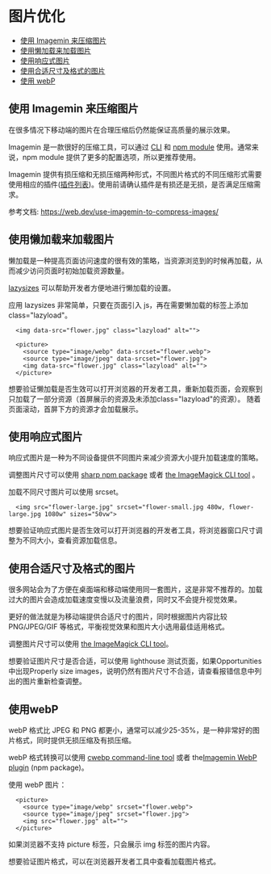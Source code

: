 # 图片优化

* [使用 Imagemin 来压缩图片](image-optimization.md#compress-image-with-imagemin)
* [使用懒加载来加载图片](image-optimization.md#use-lazyload)
* [使用响应式图片](image-optimization.md#responsive-image)
* [使用合适尺寸及格式的图片](image-optimization.md#image-with-correct-dimensions)
* [使用 webP](image-optimization.md#use-webp)

## 使用 Imagemin 来压缩图片 <a id="compress-image-with-imagemin"></a>

在很多情况下移动端的图片在合理压缩后仍然能保证高质量的展示效果。

Imagemin 是一款很好的压缩工具，可以通过 [CLI](https://github.com/imagemin/imagemin-cli) 和 [npm module](https://www.npmjs.com/package/imagemin) 使用。通常来说，npm module 提供了更多的配置选项，所以更推荐使用。

Imagemin 提供有损压缩和无损压缩两种形式，不同图片格式的不同压缩形式需要使用相应的插件([插件列表](https://www.npmjs.com/search?q=imagemin))。使用前请确认插件是有损还是无损，是否满足压缩需求。

参考文档: https://web.dev/use-imagemin-to-compress-images/

## 使用懒加载来加载图片 <a id="use-lazyload"></a>

懒加载是一种提高页面访问速度的很有效的策略，当资源浏览到的时候再加载，从而减少访问页面时初始加载资源数量。

[lazysizes](https://github.com/aFarkas/lazysizes) 可以帮助开发者方便地进行懒加载的设置。

应用 lazysizes 非常简单，只要在页面引入 js，再在需要懒加载的标签上添加 class="lazyload"。

```
  <img data-src="flower.jpg" class="lazyload" alt="">

  <picture>
    <source type="image/webp" data-srcset="flower.webp">
    <source type="image/jpeg" data-srcset="flower.jpg">
    <img data-src="flower.jpg" class="lazyload" alt="">
  </picture>
```

想要验证懒加载是否生效可以打开浏览器的开发者工具，重新加载页面，会观察到只加载了一部分资源（首屏展示的资源及未添加class="lazyload"的资源）。
随着页面滚动，首屏下方的资源才会加载展示。

## 使用响应式图片 <a id="responsive-image"></a>

响应式图片是一种为不同设备提供不同图片来减少资源大小提升加载速度的策略。

调整图片尺寸可以使用 [sharp npm package](https://www.npmjs.com/package/sharp) 或者 [the ImageMagick CLI tool](https://www.imagemagick.org/script/index.php) 。

加载不同尺寸图片可以使用 srcset。
```
  <img src="flower-large.jpg" srcset="flower-small.jpg 480w, flower-large.jpg 1080w" sizes="50vw">
```

想要验证响应式图片是否生效可以打开浏览器的开发者工具，将浏览器窗口尺寸调整为不同大小，查看资源加载信息。

## 使用合适尺寸及格式的图片 <a id="image-with-correct-dimensions"></a>

很多网站会为了方便在桌面端和移动端使用同一套图片，这是非常不推荐的。加载过大的图片会造成加载速度变慢以及流量浪费，同时又不会提升视觉效果。

更好的做法就是为移动端提供合适尺寸的图片，同时根据图片内容比较 PNG/JPEG/GIF 等格式，平衡视觉效果和图片大小选用最佳适用格式。

调整图片尺寸可以使用 [the ImageMagick CLI tool](https://www.imagemagick.org/script/index.php)。

想要验证图片尺寸是否合适，可以使用 lighthouse 测试页面，如果Opportunities中出现Properly size images，说明仍然有图片尺寸不合适，请查看报错信息中列出的图片重新检查调整。

## 使用webP <a id="use-webp"></a>

webP 格式比 JPEG 和 PNG 都更小，通常可以减少25-35%，是一种非常好的图片格式，同时提供无损压缩及有损压缩。

webP 格式转换可以使用 [cwebp command-line tool](https://developers.google.com/speed/webp/docs/using) 或者 the[Imagemin WebP plugin](https://github.com/imagemin/imagemin-webp) (npm package)。

使用 webP 图片：
```
  <picture>
    <source type="image/webp" srcset="flower.webp">
    <source type="image/jpeg" srcset="flower.jpg">
    <img src="flower.jpg" alt="">
  </picture>
```
如果浏览器不支持 picture 标签，只会展示 img 标签的图片内容。

想要验证图片格式，可以在浏览器开发者工具中查看加载图片格式。